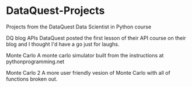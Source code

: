 # DataQuest-Projects
Projects from the DataQuest Data Scientist in Python course

DQ blog APIs
DataQuest posted the first lesson of their API course on their blog and I thought I'd have a go just for laughs.

Monte Carlo
A monte carlo simulator built from the instructions at pythonprogramming.net

Monte Carlo 2
A more user friendly vesion of Monte Carlo with all of functions broken out.
